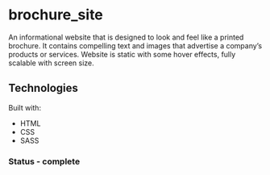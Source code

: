 # brochure_site
An informational website that is designed to look and feel like a printed brochure. 
It contains compelling text and images that advertise a company’s products or services.
Website is static with some hover effects, fully scalable with screen size.

## Technologies
Built with:
- HTML
- CSS
- SASS

### Status - complete
